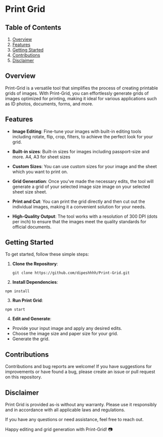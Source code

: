 # Print Grid

## Table of Contents

1. [Overview](#overview)
2. [Features](#features)
3. [Getting Started](#getting-started)
4. [Contributions](#contributions)
5. [Disclaimer](#disclaimer)

## Overview <a name="overview"></a>

Print-Grid is a versatile tool that simplifies the process of creating printable grids of images. With Print-Grid, you can effortlessly generate grids of images optimized for printing, making it ideal for various applications such as ID photos, documents, forms, and more.

## Features <a name="features"></a>

- **Image Editing**: Fine-tune your images with built-in editing tools including rotate, flip, crop, filters, to achieve the perfect look for your grid.

- **Built-in sizes**: Built-in sizes for images including passport-size and more. A4, A3 for sheet sizes

- **Custom Sizes**: You can use custom sizes for your image and the sheet which you want to print on.

- **Grid Generation**: Once you've made the necessary edits, the tool will generate a grid of your selected image size image on your selected sheet size sheet.

- **Print and Cut**: You can print the grid directly and then cut out the individual images, making it a convenient solution for your needs.

- **High-Quality Output**: The tool works with a resolution of 300 DPI (dots per inch) to ensure that the images meet the quality standards for official documents.

## Getting Started <a name="getting-started"></a>

To get started, follow these simple steps:

1. **Clone the Repository**:
   ```shell
   git clone https://github.com/dipeshhhh/Print-Grid.git
   ```
   
2. **Install Dependencies**:
  ```shell
  npm install
  ```

3. **Run Print Grid**:
  ```shell
  npm start
  ```

4. **Edit and Generate**:
  - Provide your input image and apply any desired edits.
  - Choose the image size and paper size for your grid.
  - Generate the grid.

## Contributions <a name="contributions"></a>
Contributions and bug reports are welcome! If you have suggestions for improvements or have found a bug, please create an issue or pull request on this repository.

## Disclaimer <a name="disclaimer"></a>
Print Grid is provided as-is without any warranty. Please use it responsibly and in accordance with all applicable laws and regulations.

If you have any questions or need assistance, feel free to reach out.

Happy editing and grid generation with Print-Grid! 📷
